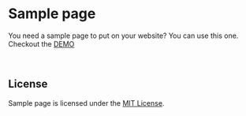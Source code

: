 # Sample page

You need a sample page to put on your website? You can use this one. Checkout the [DEMO](https://kekontheworld.github.io/sample-page/)

<br>

## License
Sample page is licensed under the [MIT License](https://mit-license.org/).